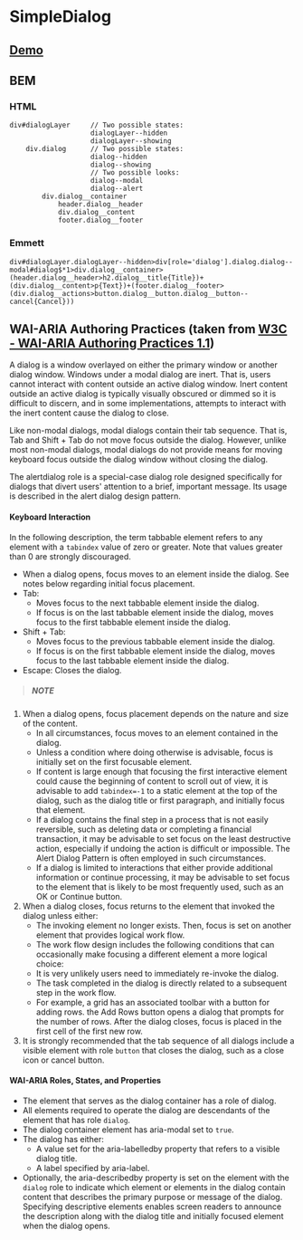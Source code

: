 # SimpleDialog

## [Demo](http://jeremygoulet96.github.io/SimpleDialog)

## BEM

### HTML
```
div#dialogLayer     // Two possible states:
                    dialogLayer--hidden
                    dialogLayer--showing
    div.dialog      // Two possible states:
                    dialog--hidden
                    dialog--showing
                    // Two possible looks:
                    dialog--modal
                    dialog--alert
        div.dialog__container
            header.dialog__header
            div.dialog__content
            footer.dialog__footer
```

### Emmett
```
div#dialogLayer.dialogLayer--hidden>div[role='dialog'].dialog.dialog--modal#dialog$*1>div.dialog__container>(header.dialog__header>h2.dialog__title{Title})+(div.dialog__content>p{Text})+(footer.dialog__footer>(div.dialog__actions>button.dialog__button.dialog__button--cancel{Cancel}))
```

## WAI-ARIA Authoring Practices (taken from [W3C - WAI-ARIA Authoring Practices 1.1](https://www.w3.org/TR/wai-aria-practices/#dialog_modal))
A dialog is a window overlayed on either the primary window or another dialog window. Windows under a modal dialog are inert. That is, users cannot interact with content outside an active dialog window. Inert content outside an active dialog is typically visually obscured or dimmed so it is difficult to discern, and in some implementations, attempts to interact with the inert content cause the dialog to close.

Like non-modal dialogs, modal dialogs contain their tab sequence. That is, Tab and Shift + Tab do not move focus outside the dialog. However, unlike most non-modal dialogs, modal dialogs do not provide means for moving keyboard focus outside the dialog window without closing the dialog.

The alertdialog role is a special-case dialog role designed specifically for dialogs that divert users' attention to a brief, important message. Its usage is described in the alert dialog design pattern.

#### Keyboard Interaction
In the following description, the term tabbable element refers to any element with a `tabindex` value of zero or greater. Note that values greater than 0 are strongly discouraged.

* When a dialog opens, focus moves to an element inside the dialog. See notes below regarding initial focus placement.
* Tab:
    * Moves focus to the next tabbable element inside the dialog.
    * If focus is on the last tabbable element inside the dialog, moves focus to the first tabbable element inside the dialog.
* Shift + Tab:
    * Moves focus to the previous tabbable element inside the dialog.
    * If focus is on the first tabbable element inside the dialog, moves focus to the last tabbable element inside the dialog.
* Escape: Closes the dialog.

>##### NOTE
1. When a dialog opens, focus placement depends on the nature and size of the content.
    * In all circumstances, focus moves to an element contained in the dialog.
    * Unless a condition where doing otherwise is advisable, focus is initially set on the first focusable element.
    * If content is large enough that focusing the first interactive element could cause the beginning of content to scroll out of view, it is advisable to add `tabindex=-1` to a static element at the top of the dialog, such as the dialog title or first paragraph, and initially focus that element.
    * If a dialog contains the final step in a process that is not easily reversible, such as deleting data or completing a financial transaction, it may be advisable to set focus on the least destructive action, especially if undoing the action is difficult or impossible. The Alert Dialog Pattern is often employed in such circumstances.
    * If a dialog is limited to interactions that either provide additional information or continue processing, it may be advisable to set focus to the element that is likely to be most frequently used, such as an OK or Continue button.
2. When a dialog closes, focus returns to the element that invoked the dialog unless either:
    * The invoking element no longer exists. Then, focus is set on another element that provides logical work flow.
    * The work flow design includes the following conditions that can occasionally make focusing a different element a more logical choice:
    * It is very unlikely users need to immediately re-invoke the dialog.
    * The task completed in the dialog is directly related to a subsequent step in the work flow.
    * For example, a grid has an associated toolbar with a button for adding rows. the Add Rows button opens a dialog that prompts for the number of rows. After the dialog closes, focus is placed in the first cell of the first new row.
3. It is strongly recommended that the tab sequence of all dialogs include a visible element with role `button` that closes the dialog, such as a close icon or cancel button.

#### WAI-ARIA Roles, States, and Properties 
* The element that serves as the dialog container has a role of dialog.
* All elements required to operate the dialog are descendants of the element that has role `dialog`.
* The dialog container element has aria-modal set to `true`.
* The dialog has either:
    * A value set for the aria-labelledby property that refers to a visible dialog title.
    * A label specified by aria-label.
* Optionally, the aria-describedby property is set on the element with the `dialog` role to indicate which element or elements in the dialog contain content that describes the primary purpose or message of the dialog. Specifying descriptive elements enables screen readers to announce the description along with the dialog title and initially focused element when the dialog opens.
